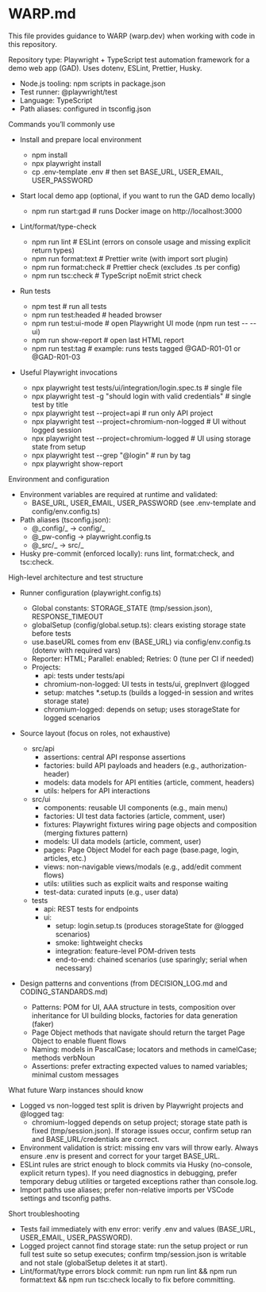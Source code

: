 # WARP.md

This file provides guidance to WARP (warp.dev) when working with code in this repository.

Repository type: Playwright + TypeScript test automation framework for a demo web app (GAD). Uses dotenv, ESLint, Prettier, Husky.

- Node.js tooling: npm scripts in package.json
- Test runner: @playwright/test
- Language: TypeScript
- Path aliases: configured in tsconfig.json

Commands you’ll commonly use

- Install and prepare local environment

  - npm install
  - npx playwright install
  - cp .env-template .env # then set BASE_URL, USER_EMAIL, USER_PASSWORD

- Start local demo app (optional, if you want to run the GAD demo locally)

  - npm run start:gad # runs Docker image on http://localhost:3000

- Lint/format/type-check

  - npm run lint # ESLint (errors on console usage and missing explicit return types)
  - npm run format:text # Prettier write (with import sort plugin)
  - npm run format:check # Prettier check (excludes .ts per config)
  - npm run tsc:check # TypeScript noEmit strict check

- Run tests

  - npm test # run all tests
  - npm run test:headed # headed browser
  - npm run test:ui-mode # open Playwright UI mode (npm run test -- --ui)
  - npm run show-report # open last HTML report
  - npm run test:tag # example: runs tests tagged @GAD-R01-01 or @GAD-R01-03

- Useful Playwright invocations
  - npx playwright test tests/ui/integration/login.spec.ts # single file
  - npx playwright test -g "should login with valid credentials" # single test by title
  - npx playwright test --project=api # run only API project
  - npx playwright test --project=chromium-non-logged # UI without logged session
  - npx playwright test --project=chromium-logged # UI using storage state from setup
  - npx playwright test --grep "@login" # run by tag
  - npx playwright show-report

Environment and configuration

- Environment variables are required at runtime and validated:
  - BASE_URL, USER_EMAIL, USER_PASSWORD (see .env-template and config/env.config.ts)
- Path aliases (tsconfig.json):
  - @\_config/_ -> config/_
  - @\_pw-config -> playwright.config.ts
  - @\_src/_ -> src/_
- Husky pre-commit (enforced locally): runs lint, format:check, and tsc:check.

High-level architecture and test structure

- Runner configuration (playwright.config.ts)

  - Global constants: STORAGE_STATE (tmp/session.json), RESPONSE_TIMEOUT
  - globalSetup (config/global.setup.ts): clears existing storage state before tests
  - use.baseURL comes from env (BASE_URL) via config/env.config.ts (dotenv with required vars)
  - Reporter: HTML; Parallel: enabled; Retries: 0 (tune per CI if needed)
  - Projects:
    - api: tests under tests/api
    - chromium-non-logged: UI tests in tests/ui, grepInvert @logged
    - setup: matches \*.setup.ts (builds a logged-in session and writes storage state)
    - chromium-logged: depends on setup; uses storageState for logged scenarios

- Source layout (focus on roles, not exhaustive)

  - src/api
    - assertions: central API response assertions
    - factories: build API payloads and headers (e.g., authorization-header)
    - models: data models for API entities (article, comment, headers)
    - utils: helpers for API interactions
  - src/ui
    - components: reusable UI components (e.g., main menu)
    - factories: UI test data factories (article, comment, user)
    - fixtures: Playwright fixtures wiring page objects and composition (merging fixtures pattern)
    - models: UI data models (article, comment, user)
    - pages: Page Object Model for each page (base.page, login, articles, etc.)
    - views: non-navigable views/modals (e.g., add/edit comment flows)
    - utils: utilities such as explicit waits and response waiting
    - test-data: curated inputs (e.g., user data)
  - tests
    - api: REST tests for endpoints
    - ui:
      - setup: login.setup.ts (produces storageState for @logged scenarios)
      - smoke: lightweight checks
      - integration: feature-level POM-driven tests
      - end-to-end: chained scenarios (use sparingly; serial when necessary)

- Design patterns and conventions (from DECISION_LOG.md and CODING_STANDARDS.md)
  - Patterns: POM for UI, AAA structure in tests, composition over inheritance for UI building blocks, factories for data generation (faker)
  - Page Object methods that navigate should return the target Page Object to enable fluent flows
  - Naming: models in PascalCase; locators and methods in camelCase; methods verbNoun
  - Assertions: prefer extracting expected values to named variables; minimal custom messages

What future Warp instances should know

- Logged vs non-logged test split is driven by Playwright projects and @logged tag:
  - chromium-logged depends on setup project; storage state path is fixed (tmp/session.json). If storage issues occur, confirm setup ran and BASE_URL/credentials are correct.
- Environment validation is strict: missing env vars will throw early. Always ensure .env is present and correct for your target BASE_URL.
- ESLint rules are strict enough to block commits via Husky (no-console, explicit return types). If you need diagnostics in debugging, prefer temporary debug utilities or targeted exceptions rather than console.log.
- Import paths use aliases; prefer non-relative imports per VSCode settings and tsconfig paths.

Short troubleshooting

- Tests fail immediately with env error: verify .env and values (BASE_URL, USER_EMAIL, USER_PASSWORD).
- Logged project cannot find storage state: run the setup project or run full test suite so setup executes; confirm tmp/session.json is writable and not stale (globalSetup deletes it at start).
- Lint/format/type errors block commit: run npm run lint && npm run format:text && npm run tsc:check locally to fix before committing.
